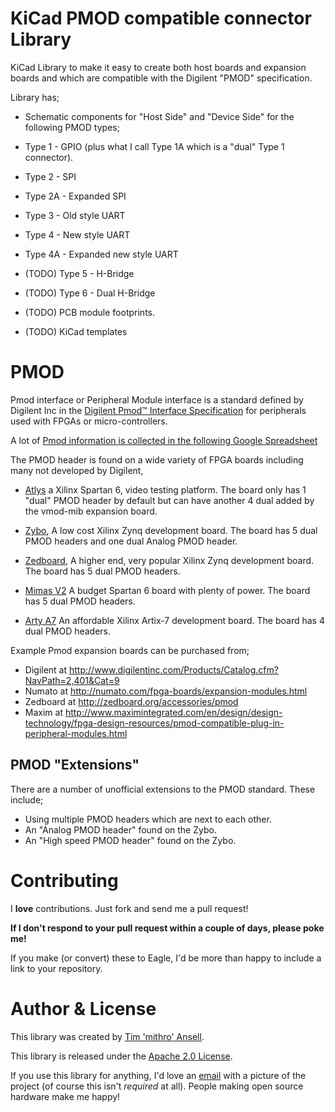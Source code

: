 KiCad PMOD compatible connector Library
=======================================

KiCad Library to make it easy to create both host boards and expansion boards
and which are compatible with the Digilent "PMOD" specification.

Library has;
 * Schematic components for "Host Side" and "Device Side" for the following PMOD types;
  * Type 1 - GPIO (plus what I call Type 1A which is a "dual" Type 1 connector).
  * Type 2 - SPI
  * Type 2A - Expanded SPI
  * Type 3 - Old style UART
  * Type 4 - New style UART
  * Type 4A - Expanded new style UART
  * (TODO) Type 5 - H-Bridge
  * (TODO) Type 6 - Dual H-Bridge

 * (TODO) PCB module footprints.
 * (TODO) KiCad templates


PMOD
======================

Pmod interface or Peripheral Module interface is a standard defined by Digilent
Inc in the
[Digilent Pmod™ Interface Specification](http://www.digilentinc.com/Pmods/licensing.cfm)
for peripherals used with FPGAs or micro-controllers.

A lot of [Pmod information is collected in the following Google Spreadsheet
](https://docs.google.com/spreadsheets/d/1D-GboyrP57VVpejQzEm0P1WEORo1LAIt92hk1bZGEoo/edit#gid=826995092)

The PMOD header is found on a wide variety of FPGA boards including many not
developed by Digilent,

 * [Atlys](http://www.digilentinc.com/atlys/)
   a Xilinx Spartan 6, video testing platform.
   The board only has 1 "dual" PMOD header by default but can have another 4
   dual added by the vmod-mib expansion board.

 * [Zybo](http://www.digilentinc.com/Products/Detail.cfm?NavPath=2,400,1198&Prod=ZYBO),
   A low cost Xilinx Zynq development board.
   The board has 5 dual PMOD headers and one dual Analog PMOD header.

 * [Zedboard](http://zedboard.org/product/zedboard),
   A higher end, very popular Xilinx Zynq development board.
   The board has 5 dual PMOD headers.

 * [Mimas V2](http://numato.com/us/fpga-boards/xilinx/spartan6.html)
   A budget Spartan 6 board with plenty of power.
   The board has 5 dual PMOD headers.

 * [Arty A7](https://reference.digilentinc.com/reference/programmable-logic/arty-a7/start)
   An affordable Xilinx Artix-7 development board.
   The board has 4 dual PMOD headers.

Example Pmod expansion boards can be purchased from;

 * Digilent at http://www.digilentinc.com/Products/Catalog.cfm?NavPath=2,401&Cat=9
 * Numato at http://numato.com/fpga-boards/expansion-modules.html
 * Zedboard at http://zedboard.org/accessories/pmod
 * Maxim at http://www.maximintegrated.com/en/design/design-technology/fpga-design-resources/pmod-compatible-plug-in-peripheral-modules.html

PMOD "Extensions"
---------------------

There are a number of unofficial extensions to the PMOD standard. These include;
 * Using multiple PMOD headers which are next to each other.
 * An "Analog PMOD header" found on the Zybo.
 * An "High speed PMOD header" found on the Zybo.


Contributing
======================

I **love** contributions. Just fork and send me a pull request!

**If I don't respond to your pull request within a couple of days, please poke
me!**

If you make (or convert) these to Eagle, I'd be more than happy to include a
link to your repository.


Author & License
======================

This library was created by [Tim 'mithro' Ansell](https://blog.mithis.net/).

This library is released under the
[Apache 2.0 License](http://www.apache.org/licenses/LICENSE-2.0.html).

If you use this library for anything, I'd love an [email](mithro@mithis.com)
with a picture of the project (of course this isn't *required* at all). People
making open source hardware make me happy!
